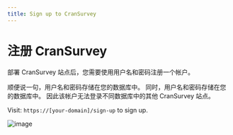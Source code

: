 ```yaml
---
title: Sign up to CranSurvey
---
```


# 注册 CranSurvey

部署 CranSurvey 站点后，您需要使用用户名和密码注册一个帐户。

顺便说一句，用户名和密码存储在您的数据库中。 同时，用户名和密码存储在您的数据库中。 因此该帐户无法登录不同数据库中的其他 CranSurvey 站点。

Visit: `https://[your-domain]/sign-up` to sign up.

![image](https://github.com/ocoke/csur-site/assets/71591824/6fd03d84-8943-4bf5-8105-e9b615b9cd80)
